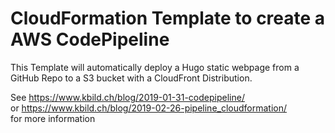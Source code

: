 # CloudFormation Template to create a AWS CodePipeline 
This Template will automatically deploy a Hugo static webpage from a GitHub Repo to a S3 bucket with a CloudFront Distribution.

See https://www.kbild.ch/blog/2019-01-31-codepipeline/  
or https://www.kbild.ch/blog/2019-02-26-pipeline_cloudformation/  
for more information
